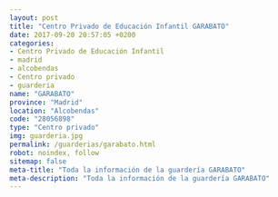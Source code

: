 ```yaml
---
layout: post
title: "Centro Privado de Educación Infantil GARABATO"
date: 2017-09-20 20:57:05 +0200
categories:
- Centro Privado de Educación Infantil
- madrid
- alcobendas
- Centro privado
- guarderia
name: "GARABATO"
province: "Madrid"
location: "Alcobendas"
code: "28056898"
type: "Centro privado"
img: guarderia.jpg
permalink: /guarderias/garabato.html
robot: noindex, follow
sitemap: false
meta-title: "Toda la información de la guardería GARABATO"
meta-description: "Toda la información de la guardería GARABATO"
---
```


